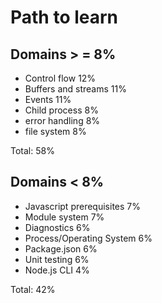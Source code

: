 # Path to learn

## Domains > = 8%

- Control flow 12%
- Buffers and streams 11%
- Events 11%
- Child process 8%
- error handling 8%
- file system 8%

Total: 58%

## Domains < 8%

- Javascript prerequisites 7%
- Module system 7%
- Diagnostics 6%
- Process/Operating System 6%
- Package.json 6%
- Unit testing 6%
- Node.js CLI 4%

Total: 42%
